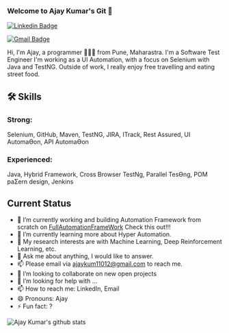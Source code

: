 ### Welcome to Ajay Kumar's Git 👋

[![Linkedin Badge](https://img.shields.io/badge/-ajaykumar-blue?style=flat-square&logo=Linkedin&logoColor=white&link=https://www.linkedin.com/in/michael-walker714)](https://www.linkedin.com/in/ajay110/) 

[![Gmail Badge](https://img.shields.io/badge/-ajaykum11012@gmail.com-c14438?style=flat-square&logo=Gmail&logoColor=white&link=mailto:ajaykum11012@gmail.com)](mailto:ajaykum11012@gmail.com)


Hi, I'm Ajay, a programmer 👨🏻‍💻 from Pune, Maharastra. I'm a Software Test Engineer I'm working as a UI Automation, with a focus on Selenium with Java and TestNG. Outside of work, I really enjoy free travelling and eating street food.



## 🛠 Skills
### Strong:  
Selenium, GitHub, Maven, TestNG, JIRA, ITrack, Rest Assured, UI AutomaƟon, API AutomaƟon
### Experienced: 
Java, Hybrid Framework, Cross Browser TestNg, Parallel TesƟng, POM paƩern design, Jenkins

## **Current Status**

- 🔭 I’m currently working and building Automation Framework from scratch on [FullAutomationFrameWork](https://github.com/underscoore/FullAutomationFrameWork) Check this out!!!
- 🌱 I’m currently learning more about Hyper Automation.
- 🤔 My research interests are with Machine Learning, Deep Reinforcement Learning, etc.
- 💬 Ask me about anything, I would like to answer.
- 📫 Please email via ajaykum11012@gmail.com to reach me.
- 👯 I’m looking to collaborate on new open projects
- 🤔 I’m looking for help with ...
- 📫 How to reach me: LinkedIn, Email
- 😄 Pronouns: Ajay
- ⚡ Fun fact: ?

![Ajay Kumar's github stats](https://github-readme-stats.vercel.app/api?username=underscoree&show_icons=true&hide=contribs,prs&cache_seconds=86400&theme=transparent)

